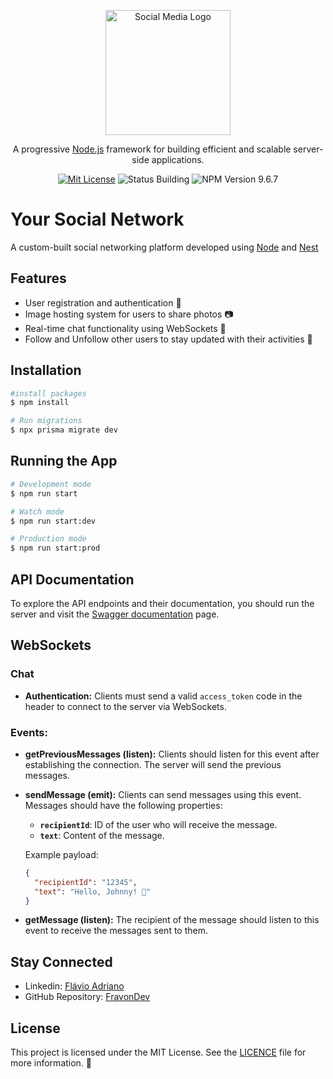 <p align="center">
  <img src="" width="200" alt="Social Media Logo" />
</p>
<p align="center">A progressive <a href="http://nodejs.org" target="_blank">Node.js</a> framework for building efficient and scalable server-side applications.</p>
<p align="center">
<a href="./LICENSE" target="_blank"><img src="https://img.shields.io/badge/license-MIT-success" alt="Mit License" /></a>
<img src="https://img.shields.io/badge/status-building-blueviolet" alt="Status Building" />
<img src="https://img.shields.io/badge/npm-v9.6.7-blue.svg" alt="NPM Version 9.6.7" />
</p>

# Your Social Network

A custom-built social networking platform developed using [Node](https://nodejs.org/) and [Nest](https://nestjs.com)

##  Features 

- User registration and authentication 🔐
- Image hosting system for users to share photos 📷
- Real-time chat functionality using WebSockets 💬
- Follow and Unfollow other users to stay updated with their activities 👥

## Installation 


```bash
#install packages
$ npm install

# Run migrations
$ npx prisma migrate dev
```


## Running the App

```bash
# Development mode
$ npm run start

# Watch mode
$ npm run start:dev

# Production mode
$ npm run start:prod
```

## API Documentation

To explore the API endpoints and their documentation, you should run the server and visit the [Swagger documentation](http://localhost:3000/api#/api-docs) page.



##  WebSockets

### Chat 

- **Authentication:** Clients must send a valid `access_token` code in the header to connect to the server via WebSockets.

### Events:

- **getPreviousMessages (listen):** Clients should listen for this event after establishing the connection. The server will send the previous messages.

- **sendMessage (emit):** Clients can send messages using this event. Messages should have the following properties:

  - **`recipientId`**: ID of the user who will receive the message.
  - **`text`**: Content of the message.

  Example payload:

  ```json
  {
    "recipientId": "12345",
    "text": "Hello, Johnny! 👋"
  }
  ```

- **getMessage (listen):** The recipient of the message should listen to this event to receive the messages sent to them.

## Stay Connected

- Linkedin: [Flávio Adriano](https://www.linkedin.com/in/flavioadriano/)
- GitHub Repository: [FravonDev](https://github.com/FravonDev)

## License
This project is licensed under the MIT License. See the [LICENCE](./LICENSE) file for more information. 📜 